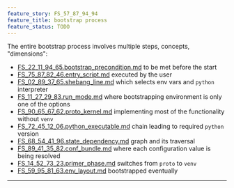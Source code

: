 ```yaml
---
feature_story: FS_57_87_94_94
feature_title: bootstrap process
feature_status: TODO
---
```


The entire bootstrap process involves multiple steps, concepts, "dimensions":
*   [FS_22_11_94_65.bootstrap_precondition.md][FS_22_11_94_65.bootstrap_precondition.md] to be met before the start
*   [FS_75_87_82_46.entry_script.md][FS_75_87_82_46.entry_script.md] executed by the user
*   [FS_02_89_37_65.shebang_line.md][FS_02_89_37_65.shebang_line.md] which selects env vars and `python` interpreter
*   [FS_11_27_29_83.run_mode.md][FS_11_27_29_83.run_mode.md] where bootstrapping environment is only one of the options
*   [FS_90_65_67_62.proto_kernel.md][FS_90_65_67_62.proto_kernel.md] implementing most of the functionality without `venv`
*   [FS_72_45_12_06.python_executable.md][FS_72_45_12_06.python_executable.md] chain leading to required `python` version
*   [FS_68_54_41_96.state_dependency.md][FS_68_54_41_96.state_dependency.md] graph and its traversal
*   [FS_89_41_35_82.conf_bundle.md][FS_89_41_35_82.conf_bundle.md] where each configuration value is being resolved
*   [FS_14_52_73_23.primer_phase.md][FS_14_52_73_23.primer_phase.md] switches from `proto` to `venv`
*   [FS_59_95_81_63.env_layout.md][FS_59_95_81_63.env_layout.md] bootstrapped eventually

---

[FS_22_11_94_65.bootstrap_precondition.md]: FS_22_11_94_65.bootstrap_precondition.md
[FS_02_89_37_65.shebang_line.md]: FS_02_89_37_65.shebang_line.md
[FS_75_87_82_46.entry_script.md]: FS_75_87_82_46.entry_script.md
[FS_11_27_29_83.run_mode.md]: FS_11_27_29_83.run_mode.md
[FS_90_65_67_62.proto_kernel.md]: FS_90_65_67_62.proto_kernel.md
[FS_72_45_12_06.python_executable.md]: FS_72_45_12_06.python_executable.md
[FS_59_95_81_63.env_layout.md]: FS_59_95_81_63.env_layout.md
[FS_68_54_41_96.state_dependency.md]: FS_68_54_41_96.state_dependency.md
[FS_89_41_35_82.conf_bundle.md]: FS_89_41_35_82.conf_bundle.md
[FS_14_52_73_23.primer_phase.md]: FS_14_52_73_23.primer_phase.md
[FS_59_95_81_63.env_layout.md]: FS_59_95_81_63.env_layout.md
